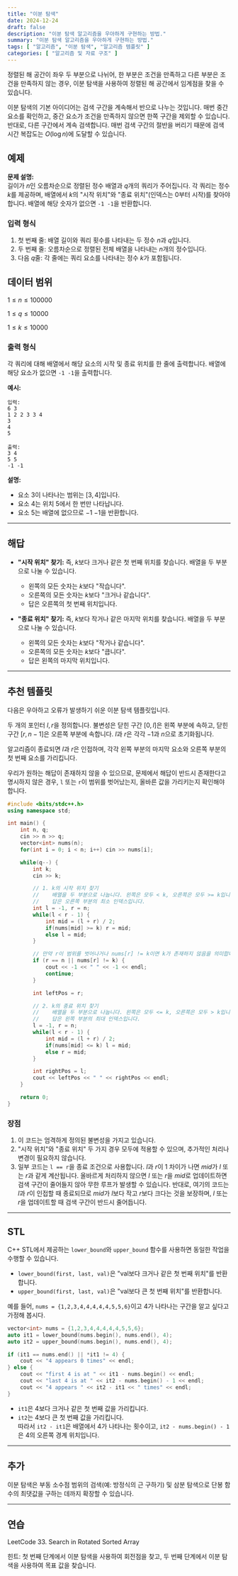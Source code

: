 ```yaml
---
title: "이분 탐색"
date: 2024-12-24
draft: false
description: "이분 탐색 알고리즘을 우아하게 구현하는 방법."
summary: "이분 탐색 알고리즘을 우아하게 구현하는 방법."
tags: [ "알고리즘", "이분 탐색", "알고리즘 템플릿" ]
categories: [ "알고리즘 및 자료 구조" ]
---
```


정렬된 해 공간이 좌우 두 부분으로 나뉘어, 한 부분은 조건을 만족하고 다른 부분은 조건을 만족하지 않는 경우, 이분 탐색을 사용하여 정렬된 해 공간에서 임계점을 찾을 수 있습니다.

이분 탐색의 기본 아이디어는 검색 구간을 계속해서 반으로 나누는 것입니다. 매번 중간 요소를 확인하고, 중간 요소가 조건을 만족하지 않으면 한쪽 구간을 제외할 수 있습니다. 반대로, 다른 구간에서 계속 검색합니다. 매번 검색 구간의 절반을 버리기 때문에 검색 시간 복잡도는 $O(\log n)$에 도달할 수 있습니다.

## 예제

**문제 설명:**  
길이가 $n$인 오름차순으로 정렬된 정수 배열과 $q$개의 쿼리가 주어집니다. 각 쿼리는 정수 $k$를 제공하며, 배열에서 $k$의 "시작 위치"와 "종료 위치"(인덱스는 0부터 시작)를 찾아야 합니다. 배열에 해당 숫자가 없으면 `-1 -1`을 반환합니다.

### 입력 형식

1. 첫 번째 줄: 배열 길이와 쿼리 횟수를 나타내는 두 정수 $n$과 $q$입니다.
2. 두 번째 줄: 오름차순으로 정렬된 전체 배열을 나타내는 $n$개의 정수입니다.
3. 다음 $q$줄: 각 줄에는 쿼리 요소를 나타내는 정수 $k$가 포함됩니다.

## 데이터 범위

$1 \leq n \leq 100000$

$1 \leq q \leq 10000$

$1 \leq k \leq 10000$

### 출력 형식

각 쿼리에 대해 배열에서 해당 요소의 시작 및 종료 위치를 한 줄에 출력합니다. 배열에 해당 요소가 없으면 `-1 -1`을 출력합니다.

**예시:**

```
입력:
6 3
1 2 2 3 3 4
3
4
5

출력:
3 4
5 5
-1 -1
```

**설명:**

- 요소 $3$이 나타나는 범위는 $[3, 4]$입니다.
- 요소 $4$는 위치 $5$에서 한 번만 나타납니다.
- 요소 $5$는 배열에 없으므로 $-1$ $-1$을 반환합니다.

---

## 해답

- **"시작 위치" 찾기:**
  즉, $k$보다 크거나 같은 첫 번째 위치를 찾습니다. 배열을 두 부분으로 나눌 수 있습니다.
    - 왼쪽의 모든 숫자는 $k$보다 "작습니다".
    - 오른쪽의 모든 숫자는 $k$보다 "크거나 같습니다".
    - 답은 오른쪽의 첫 번째 위치입니다.

- **"종료 위치" 찾기:**
  즉, $k$보다 작거나 같은 마지막 위치를 찾습니다. 배열을 두 부분으로 나눌 수 있습니다.
    - 왼쪽의 모든 숫자는 $k$보다 "작거나 같습니다".
    - 오른쪽의 모든 숫자는 $k$보다 "큽니다".
    - 답은 왼쪽의 마지막 위치입니다.

---

## 추천 템플릿

다음은 우아하고 오류가 발생하기 쉬운 이분 탐색 템플릿입니다.

두 개의 포인터 $l, r$을 정의합니다. 불변성은 닫힌 구간 $[0, l]$은 왼쪽 부분에 속하고, 닫힌 구간 $[r, n - 1]$은 오른쪽 부분에 속합니다. $l$과 $r$은 각각 $-1$과 $n$으로 초기화됩니다.

알고리즘이 종료되면 $l$과 $r$은 인접하며, 각각 왼쪽 부분의 마지막 요소와 오른쪽 부분의 첫 번째 요소를 가리킵니다.

우리가 원하는 해답이 존재하지 않을 수 있으므로, 문제에서 해답이 반드시 존재한다고 명시하지 않은 경우, `l` 또는 `r`이 범위를 벗어났는지, 올바른 값을 가리키는지 확인해야 합니다.

```cpp
#include <bits/stdc++.h>
using namespace std;

int main() {
    int n, q;
    cin >> n >> q;
    vector<int> nums(n);
    for(int i = 0; i < n; i++) cin >> nums[i];

    while(q--) {
        int k;
        cin >> k;

        // 1. k의 시작 위치 찾기
        //    배열을 두 부분으로 나눕니다. 왼쪽은 모두 < k, 오른쪽은 모두 >= k입니다.
        //    답은 오른쪽 부분의 최소 인덱스입니다.
        int l = -1, r = n;
        while(l < r - 1) {
            int mid = (l + r) / 2;
            if(nums[mid] >= k) r = mid; 
            else l = mid;
        }

        // 만약 r이 범위를 벗어나거나 nums[r] != k이면 k가 존재하지 않음을 의미합니다.
        if (r == n || nums[r] != k) {
            cout << -1 << " " << -1 << endl;
            continue;
        }

        int leftPos = r;

        // 2. k의 종료 위치 찾기
        //    배열을 두 부분으로 나눕니다. 왼쪽은 모두 <= k, 오른쪽은 모두 > k입니다.
        //    답은 왼쪽 부분의 최대 인덱스입니다.
        l = -1, r = n;
        while(l < r - 1) {
            int mid = (l + r) / 2;
            if(nums[mid] <= k) l = mid;
            else r = mid;
        }

        int rightPos = l;
        cout << leftPos << " " << rightPos << endl;
    }

    return 0;
}
```

### 장점

1. 이 코드는 엄격하게 정의된 불변성을 가지고 있습니다.
2. "시작 위치"와 "종료 위치" 두 가지 경우 모두에 적용할 수 있으며, 추가적인 처리나 변경이 필요하지 않습니다.
3. 일부 코드는 `l == r`을 종료 조건으로 사용합니다. $l$과 $r$이 $1$ 차이가 나면 $mid$가 $l$ 또는 $r$과 같게 계산됩니다. 올바르게 처리하지 않으면 $l$ 또는 $r$을 $mid$로 업데이트하면 검색 구간이 줄어들지 않아 무한 루프가 발생할 수 있습니다. 반대로, 여기의 코드는 $l$과 $r$이 인접할 때 종료되므로 $mid$가 $l$보다 작고 $r$보다 크다는 것을 보장하며, $l$ 또는 $r$을 업데이트할 때 검색 구간이 반드시 줄어듭니다.

---

## STL

C++ STL에서 제공하는 `lower_bound`와 `upper_bound` 함수를 사용하면 동일한 작업을 수행할 수 있습니다.

- `lower_bound(first, last, val)`은 "val보다 크거나 같은 첫 번째 위치"를 반환합니다.
- `upper_bound(first, last, val)`은 "val보다 큰 첫 번째 위치"를 반환합니다.

예를 들어, `nums = {1,2,3,4,4,4,4,4,5,5,6}`이고 4가 나타나는 구간을 알고 싶다고 가정해 봅시다.

```cpp
vector<int> nums = {1,2,3,4,4,4,4,4,5,5,6};
auto it1 = lower_bound(nums.begin(), nums.end(), 4);
auto it2 = upper_bound(nums.begin(), nums.end(), 4);

if (it1 == nums.end() || *it1 != 4) {
    cout << "4 appears 0 times" << endl;
} else {
    cout << "first 4 is at " << it1 - nums.begin() << endl;
    cout << "last 4 is at " << it2 - nums.begin() - 1 << endl;
    cout << "4 appears " << it2 - it1 << " times" << endl;
}
```

- `it1`은 $4$보다 크거나 같은 첫 번째 값을 가리킵니다.
- `it2`는 $4$보다 큰 첫 번째 값을 가리킵니다.  
  따라서 `it2 - it1`은 배열에서 $4$가 나타나는 횟수이고, `it2 - nums.begin() - 1`은 $4$의 오른쪽 경계 위치입니다.

---

## 추가

이분 탐색은 부동 소수점 범위의 검색(예: 방정식의 근 구하기) 및 삼분 탐색으로 단봉 함수의 최댓값을 구하는 데까지 확장할 수 있습니다.

---

## 연습

LeetCode 33. Search in Rotated Sorted Array

힌트: 첫 번째 단계에서 이분 탐색을 사용하여 회전점을 찾고, 두 번째 단계에서 이분 탐색을 사용하여 목표 값을 찾습니다.
